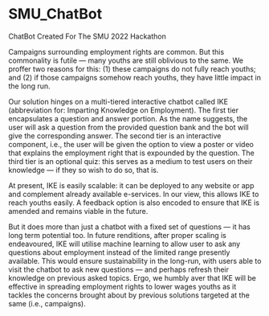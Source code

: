 # SMU_ChatBot
ChatBot Created For The SMU 2022 Hackathon

Campaigns surrounding employment rights are common. But this commonality is futile — many youths are still oblivious to the same. We proffer two reasons for this: 
(1) these campaigns do not fully reach youths; and 
(2) if those campaigns somehow reach youths, they have little impact in the long run. 

Our solution hinges on a multi-tiered interactive chatbot called IKE (abbreviation for: Imparting Knowledge on Employment). The first tier encapsulates a question and answer portion. As the name suggests, the user will ask a question from the provided question bank and the bot will give the corresponding answer. The second tier is an interactive component, i.e., the user will be given the option to view a poster or video that explains the employment right that is expounded by the question. The third tier is an optional quiz: this serves as a medium to test users on their knowledge — if they so wish to do so, that is.

At present, IKE is easily scalable: it can be deployed to any website or app and complement already available e-services. In our view, this allows IKE to reach youths easily. A feedback option is also encoded to ensure that IKE is amended and remains viable in the future. 

But it does more than just a chatbot with a fixed set of questions — it has long term potential too. In future renditions, after proper scaling is endeavoured, IKE will utilise machine learning to allow user to ask any questions about employment instead of the limited range presently available. This would ensure sustainability in the long-run, with users able to visit the chatbot to ask new questions — and perhaps refresh their knowledge on previous asked topics. Ergo, we humbly aver that IKE will be effective in spreading employment rights to lower wages youths as it tackles the concerns brought about by previous solutions targeted at the same (i.e., campaigns).
